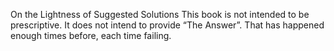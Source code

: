 On the Lightness of Suggested Solutions  This book is not intended to be prescriptive. It does not intend to provide “The Answer”. That has happened enough times before, each time failing.  